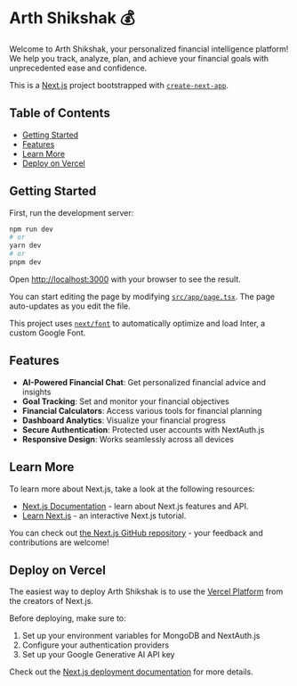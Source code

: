 # Arth Shikshak 💰

Welcome to Arth Shikshak, your personalized financial intelligence platform! We help you track, analyze, plan, and achieve your financial goals with unprecedented ease and confidence.

This is a [Next.js](https://nextjs.org/) project bootstrapped with [`create-next-app`](https://github.com/vercel/next.js/tree/canary/packages/create-next-app).

## Table of Contents

- [Getting Started](#getting-started)
- [Features](#features)
- [Learn More](#learn-more)
- [Deploy on Vercel](#deploy-on-vercel)

## Getting Started

First, run the development server:

```bash
npm run dev
# or
yarn dev
# or
pnpm dev
```

Open [http://localhost:3000](http://localhost:3000) with your browser to see the result.

You can start editing the page by modifying [`src/app/page.tsx`](src/app/page.tsx). The page auto-updates as you edit the file.

This project uses [`next/font`](https://nextjs.org/docs/basic-features/font-optimization) to automatically optimize and load Inter, a custom Google Font.

## Features

- **AI-Powered Financial Chat**: Get personalized financial advice and insights
- **Goal Tracking**: Set and monitor your financial objectives
- **Financial Calculators**: Access various tools for financial planning
- **Dashboard Analytics**: Visualize your financial progress
- **Secure Authentication**: Protected user accounts with NextAuth.js
- **Responsive Design**: Works seamlessly across all devices

## Learn More

To learn more about Next.js, take a look at the following resources:

- [Next.js Documentation](https://nextjs.org/docs) - learn about Next.js features and API.
- [Learn Next.js](https://nextjs.org/learn) - an interactive Next.js tutorial.

You can check out [the Next.js GitHub repository](https://github.com/vercel/next.js/) - your feedback and contributions are welcome!

## Deploy on Vercel

The easiest way to deploy Arth Shikshak is to use the [Vercel Platform](https://vercel.com/new?utm_medium=default-template&filter=next.js&utm_source=create-next-app&utm_campaign=create-next-app-readme) from the creators of Next.js.

Before deploying, make sure to:
1. Set up your environment variables for MongoDB and NextAuth.js
2. Configure your authentication providers
3. Set up your Google Generative AI API key

Check out the [Next.js deployment documentation](https://nextjs.org/docs/deployment) for more details.
